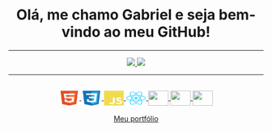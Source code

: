 <h1 align="center"> Olá, me chamo Gabriel e seja bem-vindo ao meu GitHub! </h1>

---
<div align="center">
  <a href="https://github.com/GabrielH1010">
  <img height="160em" src="https://github-readme-stats.vercel.app/api?username=GabrielH1010&show_icons=true&theme=dark&include_all_commits=true&count_private=true"/>
  <img height="160em" src="https://github-readme-stats.vercel.app/api/top-langs/?username=GabrielH1010&layout=compact&langs_count=7&theme=dark"/>
</div>
  
---  
<div align="center" style="display: inline_block"><br>
  <img align="center"  height="30" width="40" src="https://raw.githubusercontent.com/devicons/devicon/master/icons/html5/html5-original.svg">
  <img align="center"  height="30" width="40" src="https://raw.githubusercontent.com/devicons/devicon/master/icons/css3/css3-original.svg">
  <img align="center"  height="30" width="40" src="https://raw.githubusercontent.com/devicons/devicon/master/icons/javascript/javascript-plain.svg">
  <img align="center"  height="30" width="40" src="https://raw.githubusercontent.com/devicons/devicon/master/icons/react/react-original.svg">
  <img align="center"  height="30" width="40" src="https://cdn.jsdelivr.net/gh/devicons/devicon/icons/materialui/materialui-original.svg">
  <img align="center"  height="30" width="40" src="https://cdn.jsdelivr.net/gh/devicons/devicon/icons/git/git-original.svg">
  <img align="center"  height="30" width="40" src="https://cdn.jsdelivr.net/gh/devicons/devicon/icons/figma/figma-original.svg">
</div>
 <div align="center" style="display: inline_block"><br>
   <a href="https://github.com/GabrielH1010">Meu portfólio</a>
</div>
